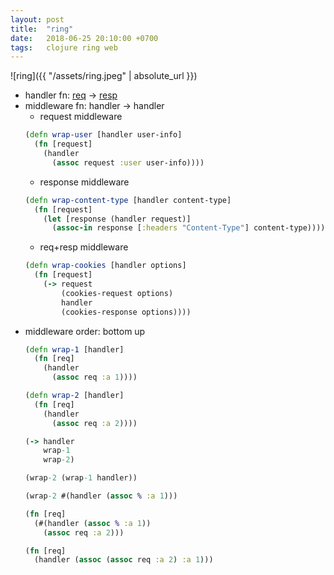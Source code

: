 ```yaml
---
layout: post
title:  "ring"
date:   2018-06-25 20:10:00 +0700
tags:   clojure ring web
---
```


![ring]({{ "/assets/ring.jpeg" | absolute_url }})

- handler fn: [req](https://github.com/ring-clojure/ring-spec/blob/master/src/ring/core/spec.clj#L115) -> [resp](https://github.com/ring-clojure/ring-spec/blob/master/src/ring/core/spec.clj#L146)
- middleware fn: handler -> handler
  + request middleware
  ```clj
  (defn wrap-user [handler user-info]
    (fn [request]
      (handler
        (assoc request :user user-info))))
  ```
  + response middleware
  ```clj
  (defn wrap-content-type [handler content-type]
    (fn [request]
      (let [response (handler request)]
        (assoc-in response [:headers "Content-Type"] content-type))))
  ```
  + req+resp middleware
  ```clj
  (defn wrap-cookies [handler options]
    (fn [request]
      (-> request
          (cookies-request options)
          handler
          (cookies-response options))))
  ```
- middleware order: bottom up
  ```clj
  (defn wrap-1 [handler]
    (fn [req]
      (handler
        (assoc req :a 1))))

  (defn wrap-2 [handler]
    (fn [req]
      (handler
        (assoc req :a 2))))

  (-> handler
      wrap-1
      wrap-2)

  (wrap-2 (wrap-1 handler))

  (wrap-2 #(handler (assoc % :a 1)))

  (fn [req]
    (#(handler (assoc % :a 1))
      (assoc req :a 2)))

  (fn [req]
    (handler (assoc (assoc req :a 2) :a 1)))
  ```

